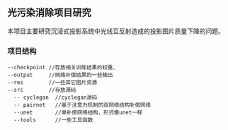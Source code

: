 ## 光污染消除项目研究
本项目主要研究沉浸式投影系统中光线互反射造成的投影图片质量下降的问题。
### 项目结构
```
--checkpoint //存放相关训练结果的权重、
--output     //网络补偿结果的一些输出
--res        //一些其它图片资源
--src        //存放源码
  -- cyclegan  //cyclegan源码
  -- pairnet   //基于注意力机制的双网络结构补偿网络
  --unet       //单补偿网络结构，形式像unet一样
  --tools      //一些工具函数
```